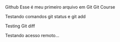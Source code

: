 Github
Esse é meu primeiro arquivo em Git
Git Course

Testando comandos git status e git add



Testing Git diff


Testando acesso remoto...
